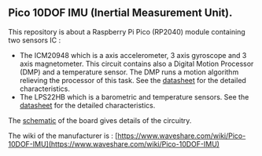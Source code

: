 ## Pico 10DOF IMU (Inertial Measurement Unit).

This repository is about a Raspberry Pi Pico (RP2040) module containing two sensors IC : 

- The ICM20948 which is a axis accelerometer, 3 axis gyroscope and 3 axis magnetometer. This circuit contains also a Digital Motion Processor (DMP) and a temperature sensor. The DMP runs a motion algorithm relieving the processor of this task. See the [datasheet](ICM-20948.pdf) for the detailed characteristics.
- The LPS22HB which is a barometric and temperature sensors. See the [datasheet](lps22hb.pdf) for the detailed characteristics.

The [schematic](Pico-10DOF-IMU_Sch.pdf) of the board gives details of the circuitry.

The wiki of the manufacturer is : [https://www.waveshare.com/wiki/Pico-10DOF-IMU](https://www.waveshare.com/wiki/Pico-10DOF-IMU)

